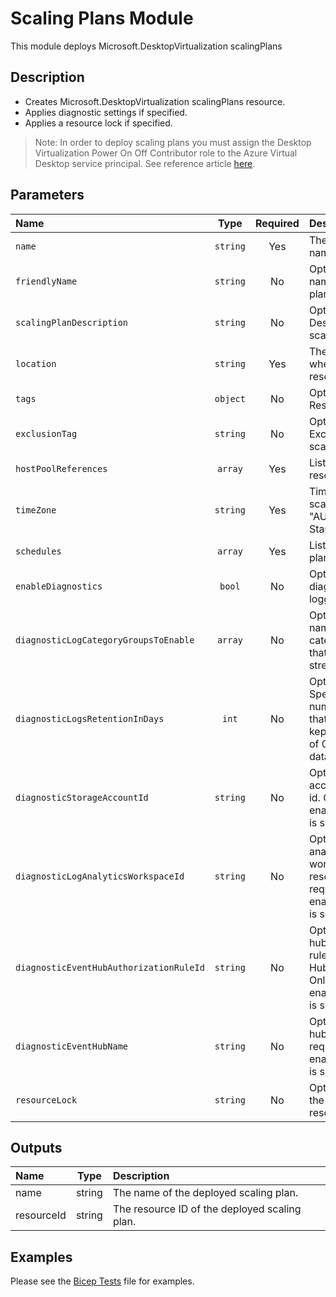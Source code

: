# Scaling Plans Module

This module deploys Microsoft.DesktopVirtualization scalingPlans

## Description

- Creates Microsoft.DesktopVirtualization scalingPlans resource.
- Applies diagnostic settings if specified.
- Applies a resource lock if specified.

> Note: In order to deploy scaling plans you must assign the Desktop Virtualization Power On Off Contributor role to the Azure Virtual Desktop service principal. See reference article [here](https://learn.microsoft.com/en-us/azure/virtual-desktop/autoscale-scaling-plan#assign-the-desktop-virtualization-power-on-off-contributor-role-with-the-azure-portal).

## Parameters

| Name                                    | Type     | Required | Description                                                                                                             |
| :-------------------------------------- | :------: | :------: | :---------------------------------------------------------------------------------------------------------------------- |
| `name`                                  | `string` | Yes      | The resource name.                                                                                                      |
| `friendlyName`                          | `string` | No       | Optional. Friendly name of scaling plan.                                                                                |
| `scalingPlanDescription`                | `string` | No       | Optional. Description for scaling plan.                                                                                 |
| `location`                              | `string` | Yes      | The geo-location where the resource lives.                                                                              |
| `tags`                                  | `object` | No       | Optional. Resource tags.                                                                                                |
| `exclusionTag`                          | `string` | No       | Optional. Exclusion tag for scaling plan.                                                                               |
| `hostPoolReferences`                    | `array`  | Yes      | List of HostPool resource Ids.                                                                                          |
| `timeZone`                              | `string` | Yes      | Timezone of the scaling plan. E.g. "AUS Eastern Standard Time".                                                         |
| `schedules`                             | `array`  | Yes      | List of scaling plan definitions.                                                                                       |
| `enableDiagnostics`                     | `bool`   | No       | Optional. Enable diagnostic logging.                                                                                    |
| `diagnosticLogCategoryGroupsToEnable`   | `array`  | No       | Optional. The name of log category groups that will be streamed.                                                        |
| `diagnosticLogsRetentionInDays`         | `int`    | No       | Optional. Specifies the number of days that logs will be kept for; a value of 0 will retain data indefinitely.          |
| `diagnosticStorageAccountId`            | `string` | No       | Optional. Storage account resource id. Only required if enableDiagnostics is set to true.                               |
| `diagnosticLogAnalyticsWorkspaceId`     | `string` | No       | Optional. Log analytics workspace resource id. Only required if enableDiagnostics is set to true.                       |
| `diagnosticEventHubAuthorizationRuleId` | `string` | No       | Optional. Event hub authorization rule for the Event Hubs namespace. Only required if enableDiagnostics is set to true. |
| `diagnosticEventHubName`                | `string` | No       | Optional. Event hub name. Only required if enableDiagnostics is set to true.                                            |
| `resourceLock`                          | `string` | No       | Optional. Specify the type of resource lock.                                                                            |

## Outputs

| Name       | Type   | Description                                   |
| :--------- | :----: | :-------------------------------------------- |
| name       | string | The name of the deployed scaling plan.        |
| resourceId | string | The resource ID of the deployed scaling plan. |

## Examples

Please see the [Bicep Tests](test/main.test.bicep) file for examples.